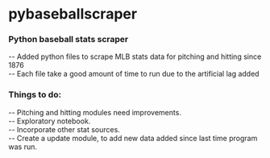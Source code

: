 # pybaseballscraper
### Python baseball stats scraper

-- Added python files to scrape MLB stats data for pitching and hitting since 1876  
-- Each file take a good amount of time to run due to the artificial lag added  


### Things to do:
-- Pitching and hitting modules need improvements.  
-- Exploratory notebook.  
-- Incorporate other stat sources.  
-- Create a update module, to add new data added since last time program was run.   

